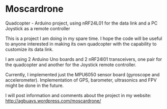 Moscardrone
===========

Quadcopter - Arduino project, using nRF24L01 for the data link and a PC Joystick as a remote controller


This is a project I am doing in my spare time. I hope the code will be useful to anyone interested in making its own quadcopter with the capability to customize its data link.

I am using 2 Arduino Uno boards and 2 nRF24l01 transceivers, one pair for the quadcopter and another for the Joystick remote controller.

Currently, I implemented just the MPU6050 sensor board (gyroscope and accelerometer). Implementation of GPS, barometer, ultrasonics and FPV might be done in the future.


I will post information and comments about the project in my website: http://agbuavs.wordpress.com/moscardrone/
